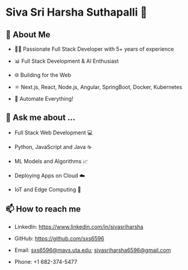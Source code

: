 # Siva Sri Harsha Suthapalli 👋

## 🎯 About Me

- 👨‍💻 Passionate Full Stack Developer with 5+ years of experience

- 📊 Full Stack Development & AI Enthusiast

- 🌐 Building for the Web

- ⚛️ Next.js, React, Node.js, Angular, SpringBoot, Docker, Kubernetes

- 🤖 Automate Everything!

## 💬 Ask me about ...

- Full Stack Web Development 💻

- Python, JavaScript and Java ☕

- ML Models and Algorithms 📈

- Deploying Apps on Cloud ☁️

- IoT and Edge Computing 📡

## 📫 How to reach me

- LinkedIn: https://www.linkedin.com/in/sivasriharsha

- GitHub: https://github.com/sxs6596

- Email: sxs6596@mavs.uta.edu; sivasriharsha6596@gmail.com

- Phone: +1 682-374-5477
